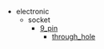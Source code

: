 * electronic
  * socket
    * [9_pin](electronic/socket/9_pin)
      * [through_hole](electronic/socket/9_pin/through_hole)
